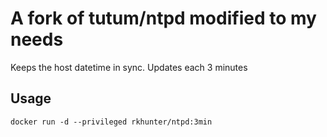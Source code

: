 # A fork of tutum/ntpd modified to my needs

Keeps the host datetime in sync. Updates each 3 minutes

## Usage

	docker run -d --privileged rkhunter/ntpd:3min
